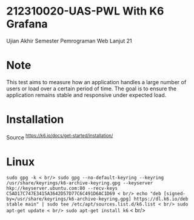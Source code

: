 # 212310020-UAS-PWL With K6 Grafana
Ujian Akhir Semester Pemrograman Web Lanjut 21

# Note
This test aims to measure how an application handles a large number of users or load over a certain period of time. The goal is to ensure the application remains stable and responsive under expected load.

# Installation
Source <sup> https://k6.io/docs/get-started/installation/ </sup>

# Linux
`sudo gpg -k < br/>
sudo gpg --no-default-keyring --keyring /usr/share/keyrings/k6-archive-keyring.gpg --keyserver hkp://keyserver.ubuntu.com:80 --recv-keys C5AD17C747E3415A3642D57D77C6C491D6AC1D69 < br/>
echo "deb [signed-by=/usr/share/keyrings/k6-archive-keyring.gpg] https://dl.k6.io/deb stable main" | sudo tee /etc/apt/sources.list.d/k6.list < br/>
sudo apt-get update < br/>
sudo apt-get install k6` < br/>
